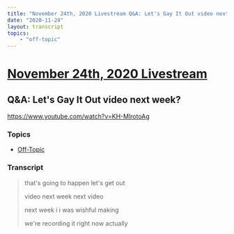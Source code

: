 ```yaml
---
title: "November 24th, 2020 Livestream Q&A: Let's Gay It Out video next week?"
date: "2020-11-24"
layout: transcript
topics:
    - "off-topic"
---
```

# [November 24th, 2020 Livestream](../2020-11-24.md)
## Q&A: Let's Gay It Out video next week?
https://www.youtube.com/watch?v=KH-MlrotoAg

### Topics
* [Off-Topic](../topics/off-topic.md)

### Transcript

> that's going to happen let's get out
>
> video next week next video
>
> next week i i was wishful making
>
> we're recording it right now actually
